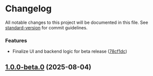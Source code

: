 # Changelog

All notable changes to this project will be documented in this file. See [standard-version](https://github.com/conventional-changelog/standard-version) for commit guidelines.


### Features

* Finalize UI and backend logic for beta release ([78cf1dc](https://github.com/mrcanelas/tmdb-addon/commit/78cf1dcf0c1a0785bf2485d78aa13cb747f26ce6))

## [1.0.0-beta.0](https://github.com/mrcanelas/tmdb-addon/compare/v5.0.1-dev.0...v1.0.0-beta.0) (2025-08-04)

